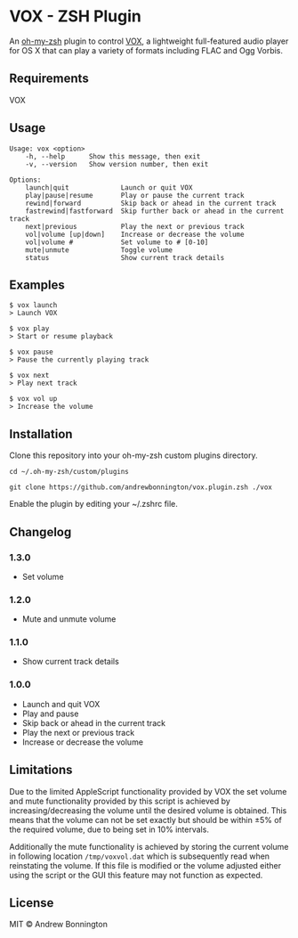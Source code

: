 # VOX - ZSH Plugin

An [oh-my-zsh](https://github.com/robbyrussell/oh-my-zsh) plugin to control [VOX](http://coppertino.com/vox/mac), a lightweight full-featured audio player for OS X that can play a variety of formats including FLAC and Ogg Vorbis.

## Requirements

VOX

## Usage

```
Usage: vox <option>
    -h, --help      Show this message, then exit
    -v, --version   Show version number, then exit

Options:
    launch|quit             Launch or quit VOX
    play|pause|resume       Play or pause the current track
    rewind|forward          Skip back or ahead in the current track
    fastrewind|fastforward  Skip further back or ahead in the current track
    next|previous           Play the next or previous track
    vol|volume [up|down]    Increase or decrease the volume
    vol|volume #            Set volume to # [0-10]
    mute|unmute             Toggle volume
    status                  Show current track details
```

## Examples

```
$ vox launch
> Launch VOX

$ vox play
> Start or resume playback

$ vox pause
> Pause the currently playing track

$ vox next
> Play next track

$ vox vol up
> Increase the volume
```

## Installation

Clone this repository into your oh-my-zsh custom plugins directory.

```
cd ~/.oh-my-zsh/custom/plugins

git clone https://github.com/andrewbonnington/vox.plugin.zsh ./vox
```

Enable the plugin by editing your ~/.zshrc file.

## Changelog

### 1.3.0

- Set volume

### 1.2.0

- Mute and unmute volume

### 1.1.0

- Show current track details

### 1.0.0
 
- Launch and quit VOX
- Play and pause
- Skip back or ahead in the current track
- Play the next or previous track
- Increase or decrease the volume

## Limitations

Due to the limited AppleScript functionality provided by VOX the set volume and mute functionality provided by this script is achieved by increasing/decreasing the volume until the desired volume is obtained. This means that the volume can not be set exactly but should be within &plusmn;5% of the required volume, due to being set in 10% intervals.

Additionally the mute functionality is achieved by storing the current volume in following location `/tmp/voxvol.dat` which is subsequently read when reinstating the volume. If this file is modified or the volume adjusted either using the script or the GUI this feature may not function as expected.

## License

MIT &copy; Andrew Bonnington

